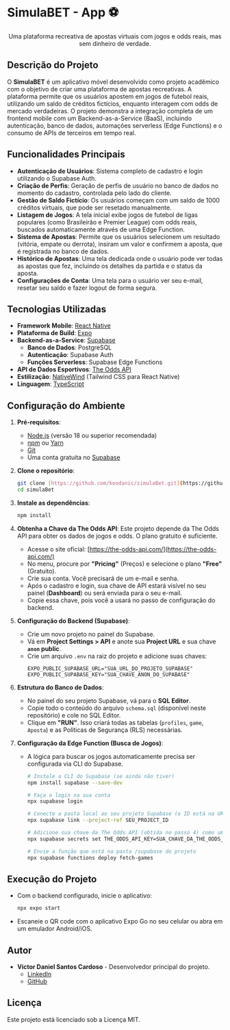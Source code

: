 # SimulaBET - App ⚽️

<p align="center">Uma plataforma recreativa de apostas virtuais com jogos e odds reais, mas sem dinheiro de verdade.</p>

## Descrição do Projeto

O **SimulaBET** é um aplicativo móvel desenvolvido como projeto acadêmico com o objetivo de criar uma plataforma de apostas recreativas. A plataforma permite que os usuários apostem em jogos de futebol reais, utilizando um saldo de créditos fictícios, enquanto interagem com odds de mercado verdadeiras. O projeto demonstra a integração completa de um frontend mobile com um Backend-as-a-Service (BaaS), incluindo autenticação, banco de dados, automações serverless (Edge Functions) e o consumo de APIs de terceiros em tempo real.

## Funcionalidades Principais

* **Autenticação de Usuários**: Sistema completo de cadastro e login utilizando o Supabase Auth.
* **Criação de Perfis**: Geração de perfis de usuário no banco de dados no momento do cadastro, controlada pelo lado do cliente.
* **Gestão de Saldo Fictício**: Os usuários começam com um saldo de 1000 créditos virtuais, que pode ser resetado manualmente.
* **Listagem de Jogos**: A tela inicial exibe jogos de futebol de ligas populares (como Brasileirão e Premier League) com odds reais, buscados automaticamente através de uma Edge Function.
* **Sistema de Apostas**: Permite que os usuários selecionem um resultado (vitória, empate ou derrota), insiram um valor e confirmem a aposta, que é registrada no banco de dados.
* **Histórico de Apostas**: Uma tela dedicada onde o usuário pode ver todas as apostas que fez, incluindo os detalhes da partida e o status da aposta.
* **Configurações de Conta**: Uma tela para o usuário ver seu e-mail, resetar seu saldo e fazer logout de forma segura.

## Tecnologias Utilizadas

* **Framework Mobile**: [React Native](https://reactnative.dev/)
* **Plataforma de Build**: [Expo](https://expo.dev/)
* **Backend-as-a-Service**: [Supabase](https://supabase.com/)
    * **Banco de Dados**: PostgreSQL
    * **Autenticação**: Supabase Auth
    * **Funções Serverless**: Supabase Edge Functions
* **API de Dados Esportivos**: [The Odds API](https://the-odds-api.com/)
* **Estilização**: [NativeWind](https://www.nativewind.dev/) (Tailwind CSS para React Native)
* **Linguagem**: [TypeScript](https://www.typescriptlang.org/)

## Configuração do Ambiente

1.  **Pré-requisitos**:
    * [Node.js](https://nodejs.org/) (versão 18 ou superior recomendada)
    * [npm](https://www.npmjs.com/) ou [Yarn](https://yarnpkg.com/)
    * [Git](https://git-scm.com/)
    * Uma conta gratuita no [Supabase](https://supabase.com/)

2.  **Clone o repositório**:
    ```bash
    git clone [https://github.com/keodanic/simulaBet.git](https://github.com/keodanic/simulaBet.git)
    cd simulaBet
    ```

3.  **Instale as dependências**:
    ```bash
    npm install
    ```

4.  **Obtenha a Chave da The Odds API**:
    Este projeto depende da The Odds API para obter os dados de jogos e odds. O plano gratuito é suficiente.
    * Acesse o site oficial: [https://the-odds-api.com/](https://the-odds-api.com/)
    * No menu, procure por **"Pricing"** (Preços) e selecione o plano **"Free"** (Gratuito).
    * Crie sua conta. Você precisará de um e-mail e senha.
    * Após o cadastro e login, sua chave de API estará visível no seu painel (**Dashboard**) ou será enviada para o seu e-mail.
    * Copie essa chave, pois você a usará no passo de configuração do backend.

5.  **Configuração do Backend (Supabase)**:
    * Crie um novo projeto no painel do Supabase.
    * Vá em **Project Settings > API** e anote sua **Project URL** e sua chave **`anon` public**.
    * Crie um arquivo `.env` na raiz do projeto e adicione suas chaves:
        ```
        EXPO_PUBLIC_SUPABASE_URL="SUA_URL_DO_PROJETO_SUPABASE"
        EXPO_PUBLIC_SUPABASE_KEY="SUA_CHAVE_ANON_DO_SUPABASE"
        ```

6.  **Estrutura do Banco de Dados**:
    * No painel do seu projeto Supabase, vá para o **SQL Editor**.
    * Copie todo o conteúdo do arquivo `schema.sql` (disponível neste repositório) e cole no SQL Editor.
    * Clique em **"RUN"**. Isso criará todas as tabelas (`profiles`, `game`, `Aposta`) e as Políticas de Segurança (RLS) necessárias.

7.  **Configuração da Edge Function (Busca de Jogos)**:
    * A lógica para buscar os jogos automaticamente precisa ser configurada via CLI do Supabase.
        ```bash
        # Instale a CLI do Supabase (se ainda não tiver)
        npm install supabase --save-dev

        # Faça o login na sua conta
        npx supabase login

        # Conecte a pasta local ao seu projeto Supabase (o ID está na URL do painel)
        npx supabase link --project-ref SEU_PROJECT_ID

        # Adicione sua chave da The Odds API (obtida no passo 4) como um segredo
        npx supabase secrets set THE_ODDS_API_KEY=SUA_CHAVE_DA_THE_ODDS_API

        # Envie a função que está na pasta /supabase do projeto
        npx supabase functions deploy fetch-games
        ```

## Execução do Projeto

* Com o backend configurado, inicie o aplicativo:
    ```bash
    npx expo start
    ```
* Escaneie o QR code com o aplicativo Expo Go no seu celular ou abra em um emulador Android/iOS.

## Autor

* **Victor Daniel Santos Cardoso** - Desenvolvedor principal do projeto.
    * [LinkedIn](www.linkedin.com/in/victordaniel-dev)
    * [GitHub](https://github.com/keodanic)

## Licença

Este projeto está licenciado sob a Licença MIT.
